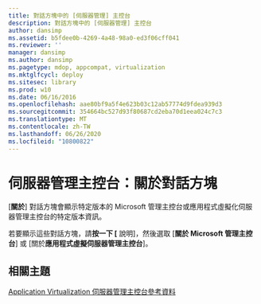 ```yaml
---
title: 對話方塊中的 [伺服器管理] 主控台
description: 對話方塊中的 [伺服器管理] 主控台
author: dansimp
ms.assetid: b5fdee0b-4269-4a48-98a0-ed3f06cff041
ms.reviewer: ''
manager: dansimp
ms.author: dansimp
ms.pagetype: mdop, appcompat, virtualization
ms.mktglfcycl: deploy
ms.sitesec: library
ms.prod: w10
ms.date: 06/16/2016
ms.openlocfilehash: aae80bf9a5f4e623b03c12ab57774d9fdea939d3
ms.sourcegitcommit: 354664bc527d93f80687cd2eba70d1eea024c7c3
ms.translationtype: MT
ms.contentlocale: zh-TW
ms.lasthandoff: 06/26/2020
ms.locfileid: "10800822"
---
```

# 伺服器管理主控台：關於對話方塊


[**關於**] 對話方塊會顯示特定版本的 Microsoft 管理主控台或應用程式虛擬化伺服器管理主控台的特定版本資訊。

若要顯示這些對話方塊，請**按一下 [** 說明]，然後選取 [**關於 Microsoft 管理主控台**] 或 [關於**應用程式虛擬伺服器管理主控台**]。

## 相關主題


[Application Virtualization 伺服器管理主控台參考資料](application-virtualization-server-management-console-reference.md)

 

 





